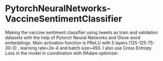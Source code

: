 # PytorchNeuralNetworks-VaccineSentimentClassifier
Making the vaccine sentiment classifier using tweets as train and validation datasets with the help of Pytorch Neural Networks and Glove word embeddings. Main activation function is PReLU with 5 layers (125-125-75-30-3) , learning rate=2e-4 and batch size=450. I also use Cross Entropy Loss in the model in coordination with RAdam optimizer.

